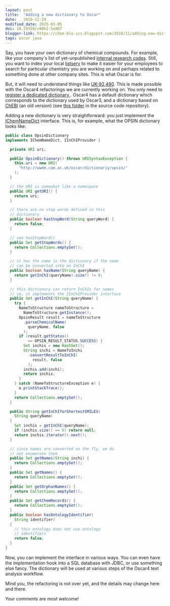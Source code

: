```yaml
---
layout: post
title:  "Adding a new dictionary to Oscar"
date:   2010-11-29
modified_date: 2025-03-05
doi: 10.59350/v90k2-5a907
blogger-link: https://chem-bla-ics.blogspot.com/2010/11/adding-new-dictionary-to-oscar.html
tags: oscar java
---
```


Say, you have your own dictionary of chemical compounds. For example, like your company's list of yet-unpublished
[internal research codes](http://chembl.blogspot.com/2010/08/research-code-to-company-name-mapping.html). Still,
you want to index your local [listserv](http://en.wikipedia.org/wiki/LISTSERV) to make it easier for your
employees to search for particular chemistry you are working on and perhaps related to something done at
other company sites. This is what Oscar is for.

But, it will need to understand things like [UK-92,480](http://chembl.blogspot.com/p/research-code-stems.html).
This is made possible with the Oscar4 refactorings we are currently working on. You only need to
[register a dedicated dictionary <i class="fa-solid fa-recycle fa-xs"></i>](https://chem-bla-ics.linkedchemistry.info/2010/10/28/oscar4-java-api-chemical-name.html).
Oscar4 has a default dictionary which corresponds to the dictionary used by Oscar3, and a dictionary based on
[ChEBI](http://www.ebi.ac.uk/chebi/) (an old version) (see [this folder](http://bitbucket.org/wwmm/oscar4/src/247b8deef001/oscar4-chemnamedict/src/main/java/uk/ac/cam/ch/wwmm/oscar/chemnamedict/core/)
in the source code repository).

Adding a new dictionary is very straightforward: you just implement the [IChemNameDict](http://bitbucket.org/wwmm/oscar4/src/247b8deef001/oscar4-chemnamedict/src/main/java/uk/ac/cam/ch/wwmm/oscar/chemnamedict/IChemNameDict.java)
interface. This is, for example, what the OPSIN dictionary looks like:

```java
public class OpsinDictionary
implements IChemNameDict, IInChIProvider {

  private URI uri;

  public OpsinDictionary() throws URISyntaxException {
    this.uri = new URI(
      "http://wwmm.cam.ac.uk/oscar/dictionariy/opsin/"
    );
  }

  // the URI is somewhat like a namespace
  public URI getURI() {
    return uri;
  }

  // there are no stop words defined in this
  // dictionary
  public boolean hasStopWord(String queryWord) {
    return false;
  }

  // see hasStopWord()
  public Set getStopWords() {
    return Collections.emptySet();
  }

  // it has the name in the dictionary if the name
  // can be converted into an InChI
  public boolean hasName(String queryName) {
    return getInChI(queryName).size() != 0;
  }

  // this dictionary can return InChIs for names
  // so, it implements the IInChIProvider interface
  public Set getInChI(String queryName) {
    try {
      NameToStructure nameToStructure =
        NameToStructure.getInstance();
      OpsinResult result = nameToStructure
        .parseChemicalName(
          queryName, false
        );
      if (result.getStatus()
          == OPSIN_RESULT_STATUS.SUCCESS) {
        Set inchis = new HashSet();
        String inchi = NameToInchi
          .convertResultToInChI(
            result, false
          );
        inchis.add(inchi);
        return inchis;
      }
    } catch (NameToStructureException e) {
      e.printStackTrace();   
    }
    return Collections.emptySet();
  }

  public String getInChIforShortestSMILES(
    String queryName)
  {
    Set inchis = getInChI(queryName);
    if (inchis.size() == 0) return null;
    return inchis.iterator().next();
  }

  // since names are converted on the fly, we do
  // not enumerate them
  public Set getNames(String inchi) {
    return Collections.emptySet();
  }
  public Set getNames() {
    return Collections.emptySet();
  }
  public Set getOrphanNames() {
    return Collections.emptySet();
  }
  public Set getChemRecords() {
    return Collections.emptySet();
  }
  public boolean hasOntologyIdentifier(
    String identifier)
  {
    // this ontology does not use ontology
    // identifiers
    return false;
  }
}
```

Now, you can implement the interface in various ways. You can even have the implementation hook into a SQL database
with JDBC, or use something else fancy. The dictionary will be used at various steps of the Oscar4 text analysis
workflow.

Mind you, the refactoring is not over yet, and the details may change here and there.

Your comments are most welcome!
